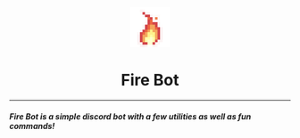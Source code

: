 <p align="center">
  <img src="https://github.com/lavadaragon15396/Fire-Bot/blob/e88af9f38188e978e92be6d92596bb4331a16e22/Icons/icon%20glow.png?raw=true" width="72">
</p>
<!-- <style>
    center {
        font-size: 40px;
        letter-spacing: 5px;
        font-weight: bold;    
    }
</style>
<center>Fire Bot</center> -->

<h1 align="center" >Fire Bot</h1>

---

<h5> Fire Bot is a simple discord bot with a few utilities as well as fun commands!</h5>